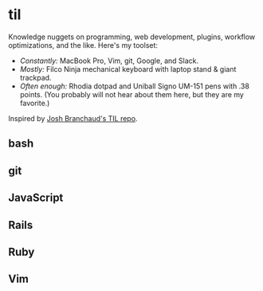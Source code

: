 # til
Knowledge nuggets on programming, web development, plugins, workflow optimizations, and the like. Here's my toolset:

- *Constantly:* MacBook Pro, Vim, git, Google, and Slack.
- *Mostly:* Filco Ninja mechanical keyboard with laptop stand & giant trackpad.
- *Often enough:* Rhodia dotpad and Uniball Signo UM-151 pens with .38 points. (You probably will not hear about them here, but they are my favorite.)

Inspired by [Josh Branchaud's TIL repo](https://github.com/jbranchaud/til/blob/master/README.md).

## bash

## git

## JavaScript

## Rails

## Ruby

## Vim
